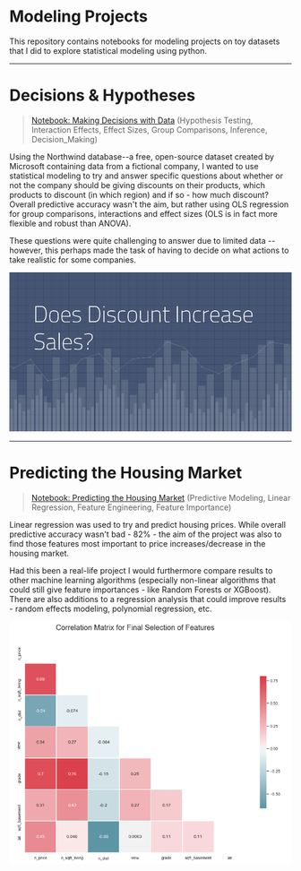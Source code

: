 # Modeling Projects

This repository contains notebooks for modeling projects on toy datasets that I did to explore statistical modeling using python.

----------------------------------------
# Decisions & Hypotheses

> [Notebook: Making Decisions with Data](https://github.com/DanyalAndriano/modeling_projects/blob/master/decisions_hypotheses/Northwind_Project_Final_Project_Notebook.ipynb) (Hypothesis Testing, Interaction Effects, Effect Sizes, Group Comparisons, Inference, Decision_Making)

Using the Northwind database--a free, open-source dataset created by Microsoft containing data from a fictional company, I wanted to use statistical modeling to try and answer specific questions about whether or not the company should be giving discounts on their products, which products to discount (in which region) and if so - how much discount? Overall predictive accuracy wasn't the aim, but rather using OLS regression for group comparisons, interactions and effect sizes (OLS is in fact more flexible and robust than ANOVA). 

These questions were quite challenging to answer due to limited data -- however, this perhaps made the task of having to decide on what actions to take realistic for some companies.

 <img src='decisions_hypotheses/does_discount_increase_sales.png'>
 
------------------------------------------------
# Predicting the Housing Market

> [Notebook: Predicting the Housing Market](https://github.com/DanyalAndriano/modeling_projects/blob/master/predicting_housing/King_housing_project.ipynb) (Predictive Modeling, Linear Regression, Feature Engineering, Feature Importance)

Linear regression was used to try and predict housing prices. While overall predictive accuracy wasn't bad - 82% - the aim of the project was also to find those features most important to price increases/decrease in the housing market. 

Had this been a real-life project I would furthermore compare results to other machine learning algorithms (especially non-linear algorithms that could still give feature importances - like Random Forests or XGBoost). There are also additions to a regression analysis that could improve results - random effects modeling, polynomial regression, etc. 

<img src='predicting_housing/feature_correlations.png'>


